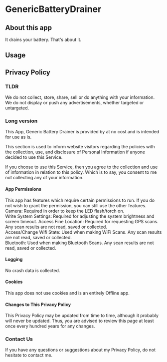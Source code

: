 # GenericBatteryDrainer

## About this app
It drains your battery. That's about it.  

## Usage


## Privacy Policy

### TLDR
We do not collect, store, share, sell or do anything with your information.  
We do not display or push any advertisements, whether targeted or untargeted.

### Long version

This App, Generic Battery Drainer is provided by at no cost and is intended for use as is.  

This section is used to inform website visitors regarding the policies with the collection, use, and disclosure of Personal Information if anyone decided to use this Service.  

If you choose to use this Service, then you agree to the collection and use of information in relation to this policy. Which is to say, you consent to me not collecting any of your information.   

#### App Permissions

This app has features which require certain permissions to run. If you do not wish to grant the permission, you can still use the other features.   
Camera: Required in order to keep the  LED flash/torch on.  
Write System Settings: Required for adjusting the system brightness and screen timeout.
Access Fine Location: Required for requesting GPS scans. Any scan results are not read, saved or collected.  
Access/Change Wifi State: Used when making WiFi Scans. Any scan results are not read, saved or collected.  
Bluetooth: Used when making Bluetooth Scans. Any scan results are not read, saved or collected.  

#### Logging

No crash data is collected.

#### Cookies

This app does not use cookies and is an entirely Offline app.

#### Changes to This Privacy Policy

This Privacy Policy may be updated from time to time, although it probably will never be updated. Thus, you are advised to review this page at least once every hundred years for any changes.

### Contact Us

If you have any questions or suggestions about my Privacy Policy, do not hesitate to contact me.
